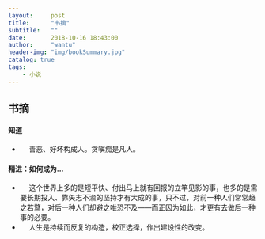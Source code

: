 ```yaml
---
layout:     post
title:      "书摘"
subtitle:   ""
date:       2018-10-16 18:43:00
author:     "wantu"
header-img: "img/bookSummary.jpg"
catalog: true
tags:
    - 小说
---
```


## 书摘
#### 知道 
* &nbsp;&#8195;善恶、好坏构成人。贪嗔痴是凡人。
  
#### 精进：如何成为...
* &nbsp;&#8195;这个世界上多的是短平快、付出马上就有回报的立竿见影的事，也多的是需要长期投入、靠矢志不渝的坚持才有大成的事，只不过，对前一种人们常常趋之若鹜，对后一种人们却避之唯恐不及——而正因为如此，才更有去做后一种事的必要。
* &nbsp;&#8195;人生是持续而反复的构造，校正选择，作出建设性的改变。
